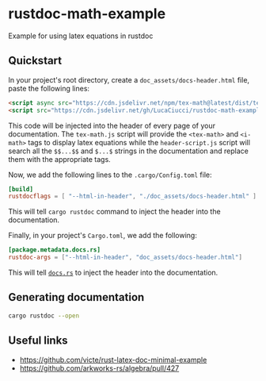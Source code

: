 # rustdoc-math-example
 Example for using latex equations in rustdoc

## Quickstart

In your project's root directory, create a `doc_assets/docs-header.html` file, paste the following lines:
```html
<script async src="https://cdn.jsdelivr.net/npm/tex-math@latest/dist/tex-math.js"></script>
<script src="https://cdn.jsdelivr.net/gh/LucaCiucci/rustdoc-math-example@main/doc_assets/header-script.js"></script>
```
This code will be injected into the header of every page of your documentation. The `tex-math.js` script will provide the `<tex-math>` and `<i-math>` tags to display latex equations while the `header-script.js` script will search all the `$$...$$` and `$...$` strings in the documentation and replace them with the appropriate tags.

Now, we add the following lines to the `.cargo/Config.toml` file:
```toml
[build]
rustdocflags = [ "--html-in-header", "./doc_assets/docs-header.html" ]
```

This will tell `cargo rustdoc` command to inject the header into the documentation.

Finally, in your project's `Cargo.toml`, we add the following:
```toml
[package.metadata.docs.rs]
rustdoc-args = ["--html-in-header", "doc_assets/docs-header.html"]
```
This will tell [`docs.rs`](https://docs.rs) to inject the header into the documentation.

## Generating documentation

```bash
cargo rustdoc --open
```

## Useful links

 * https://github.com/victe/rust-latex-doc-minimal-example
 * https://github.com/arkworks-rs/algebra/pull/427